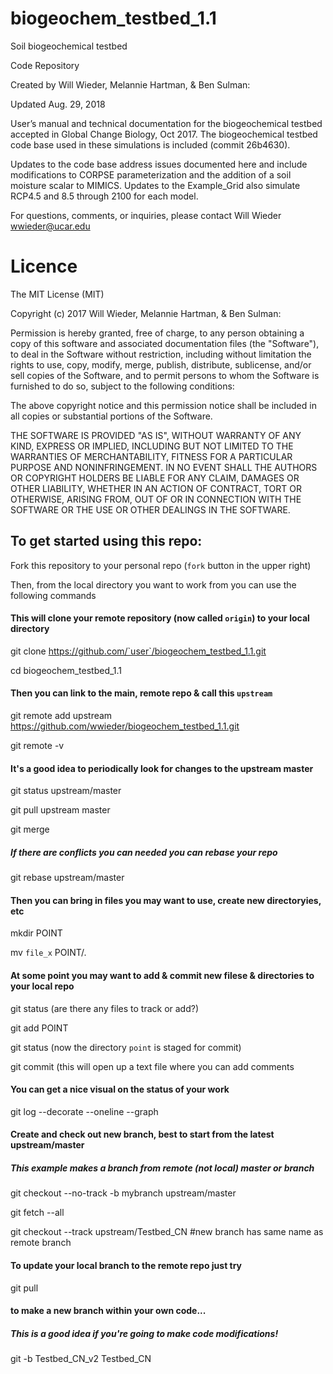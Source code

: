 # biogeochem_testbed_1.1
Soil biogeochemical testbed 

Code Repository

Created by Will Wieder, Melannie Hartman, & Ben Sulman: 

Updated Aug. 29, 2018

User’s manual and technical documentation for the biogeochemical testbed accepted in Global Change Biology, Oct 2017.
The biogeochemical testbed code base used in these simulations is included (commit 26b4630).

Updates to the code base address issues documented here and include modifications to CORPSE parameterization and the addition of a soil moisture scalar to MIMICS. Updates to the Example_Grid also simulate RCP4.5 and 8.5 through 2100 for each model.

For questions, comments, or inquiries, please contact Will Wieder wwieder@ucar.edu

# Licence

The MIT License (MIT)

Copyright (c) 2017 Will Wieder, Melannie Hartman, & Ben Sulman:

Permission is hereby granted, free of charge, to any person obtaining a copy of this software and associated documentation files (the "Software"), to deal in the Software without restriction, including without limitation the rights to use, copy, modify, merge, publish, distribute, sublicense, and/or sell copies of the Software, and to permit persons to whom the Software is furnished to do so, subject to the following conditions:

The above copyright notice and this permission notice shall be included in all copies or substantial portions of the Software.

THE SOFTWARE IS PROVIDED "AS IS", WITHOUT WARRANTY OF ANY KIND, EXPRESS OR IMPLIED, INCLUDING BUT NOT LIMITED TO THE WARRANTIES OF MERCHANTABILITY, FITNESS FOR A PARTICULAR PURPOSE AND NONINFRINGEMENT. IN NO EVENT SHALL THE AUTHORS OR COPYRIGHT HOLDERS BE LIABLE FOR ANY CLAIM, DAMAGES OR OTHER LIABILITY, WHETHER IN AN ACTION OF CONTRACT, TORT OR OTHERWISE, ARISING FROM, OUT OF OR IN CONNECTION WITH THE SOFTWARE OR THE USE OR OTHER DEALINGS IN THE SOFTWARE.


## To get started using this repo:
Fork this repository to your personal repo (`fork` button in the upper right)

Then, from the local directory you want to work from you can use the following commands

#### This will clone your remote repository (now called `origin`) to your local directory
git clone https://github.com/`user`/biogeochem_testbed_1.1.git

cd biogeochem_testbed_1.1

#### Then you can link to the main, remote repo & call this `upstream`
git remote add upstream https://github.com/wwieder/biogeochem_testbed_1.1.git

git remote -v

#### It's a good idea to periodically look for changes to the upstream master
git status upstream/master

git pull upstream master

git merge

##### If there are conflicts you can needed you can rebase your repo 
git rebase upstream/master

#### Then you can bring in files you may want to use, create new directoryies, etc
mkdir POINT

mv `file_x` POINT/.

#### At some point you may want to add & commit new filese & directories to your local repo
git status   (are there any files to track or add?)

git add POINT 

git status    (now the directory `point` is staged for commit)

git commit    (this will open up a text file where you can add comments

#### You can get a nice visual on the status of your work
git log --decorate --oneline --graph

#### Create and check out new branch, best to start from the latest upstream/master
##### This example makes a branch from remote (not local) master _or_ branch
git checkout --no-track -b mybranch upstream/master

git fetch --all

git checkout --track upstream/Testbed_CN   #new branch has same name as remote branch

#### To update your local branch to the remote repo just try
git pull

#### to make a new branch within your own code...
##### This is a good idea if you're going to make code modifications!
git -b Testbed_CN_v2 Testbed_CN




